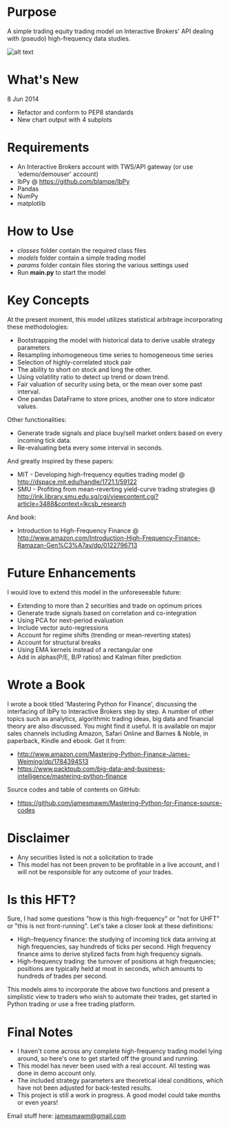 Purpose
====================================
A simple trading equity trading model on Interactive Brokers' API dealing with (pseudo) high-frequency data studies.

![alt text](https://github.com/jamesmawm/High-Frequency-Trading-Model-with-IB/blob/master/output/run_02_screenshot.png?raw=true "Mastering Python for Finance")


What's New
===
8 Jun 2014
- Refactor and conform to PEP8 standards
- New chart output with 4 subplots

Requirements
===
- An Interactive Brokers account with TWS/API gateway (or use 'edemo/demouser' account)
- IbPy @ https://github.com/blampe/IbPy
- Pandas
- NumPy
- matplotlib

How to Use
===
- *classes* folder contain the required class files
- *models* folder contain a simple trading model
- *params* folder contain files storing the various settings used
- Run **main.py** to start the model

Key Concepts
===
At the present moment, this model utilizes statistical arbitrage incorporating these methodologies:
- Bootstrapping the model with historical data to derive usable strategy parameters
- Resampling inhomogeneous time series to homogeneous time series
- Selection of highly-correlated stock pair
- The ability to short on stock and long the other.
- Using volatility ratio to detect up trend or down trend.
- Fair valuation of security using beta, or the mean over some past interval.
- One pandas DataFrame to store prices, another one to store indicator values.

Other functionalities:
- Generate trade signals and place buy/sell market orders based on every incoming tick data.
- Re-evaluating beta every some interval in seconds.

And greatly inspired by these papers:
- MIT - Developing high-frequency equities trading model 
  @ http://dspace.mit.edu/handle/1721.1/59122
- SMU - Profiting from mean-reverting yield-curve trading strategies
  @ http://ink.library.smu.edu.sg/cgi/viewcontent.cgi?article=3488&context=lkcsb_research

And book:
- Introduction to High-Frequency Finance
  @ http://www.amazon.com/Introduction-High-Frequency-Finance-Ramazan-Gen%C3%A7ay/dp/0122796713

Future Enhancements
===
I would love to extend this model in the unforeseeable future:
- Extending to more than 2 securities and trade on optimum prices
- Generate trade signals based on correlation and co-integration
- Using PCA for next-period evaluation
- Include vector auto-regressions
- Account for regime shifts (trending or mean-reverting states)
- Account for structural breaks
- Using EMA kernels instead of a rectangular one
- Add in alphas(P/E, B/P ratios) and Kalman filter prediction

Wrote a Book
===
I wrote a book titled 'Mastering Python for Finance', discussing the interfacing of IbPy to
Interactive Brokers step by step. A number of other topics such as analytics, algorithmic trading ideas, big data and
financial theory are also discussed. You might find it useful.
It is available on major sales channels including Amazon, Safari Online and Barnes & Noble,
in paperback, Kindle and ebook.
Get it from:
- http://www.amazon.com/Mastering-Python-Finance-James-Weiming/dp/1784394513
- https://www.packtpub.com/big-data-and-business-intelligence/mastering-python-finance

Source codes and table of contents on GitHub:
- https://github.com/jamesmawm/Mastering-Python-for-Finance-source-codes

Disclaimer
===
- Any securities listed is not a solicitation to trade
- This model has not been proven to be profitable in a live account,
and I will not be responsible for any outcome of your trades.

Is this HFT?
===
Sure, I had some questions "how is this high-frequency" or "not for UHFT" or "this is not front-running". Let's take a closer look at these definitions:
- High-frequency finance: the studying of incoming tick data arriving at high frequencies,
say hundreds of ticks per second. High frequency finance aims to derive stylized facts from high frequency signals.
- High-frequency trading: the turnover of positions at high frequencies;
positions are typically held at most in seconds, which amounts to hundreds of trades per second.

This models aims to incorporate the above two functions and present a simplistic view to traders who wish to automate their trades, get started in Python trading or use a free trading platform.


Final Notes
========================
- I haven't come across any complete high-frequency trading model lying around, so here's one to get started off the ground and running.
- This model has never been used with a real account. All testing was done in demo account only.
- The included strategy parameters are theoretical ideal conditions, which have not been adjusted for back-tested results.
- This project is still a work in progress. A good model could take months or even years!

Email stuff here: jamesmawm@gmail.com
